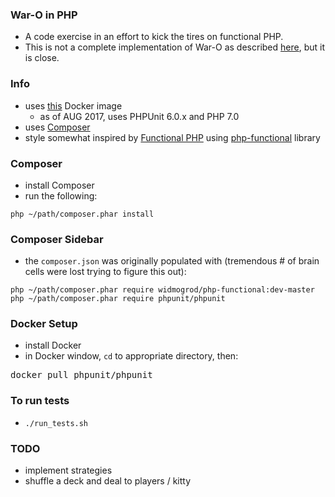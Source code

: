 

###  War-O in PHP

* A code exercise in an effort to kick the tires on functional PHP.
* This is not a complete implementation of War-O as described [here](https://github.com/peidevs/WarO_Java/blob/master/Rules.md), but it is close. 

### Info

* uses [this](https://hub.docker.com/r/phpunit/phpunit/) Docker image
    * as of AUG 2017, uses PHPUnit 6.0.x and PHP 7.0
* uses [Composer](https://getcomposer.org)
* style somewhat inspired by [Functional PHP](https://www.packtpub.com/application-development/functional-php) using [php-functional](https://github.com/widmogrod/php-functional) library

### Composer

* install Composer
* run the following:

```
php ~/path/composer.phar install
```

### Composer Sidebar

* the `composer.json` was originally populated with (tremendous # of  brain cells were lost trying to figure this out):

```
php ~/path/composer.phar require widmogrod/php-functional:dev-master
php ~/path/composer.phar require phpunit/phpunit
```

### Docker Setup

* install Docker
* in Docker window, `cd` to appropriate directory, then:

<pre>
docker pull phpunit/phpunit
</pre>

### To run tests

* `./run_tests.sh`

### TODO 

* implement strategies
* shuffle a deck and deal to players / kitty

